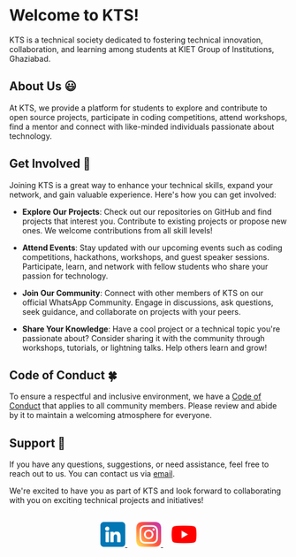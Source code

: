 # Welcome to KTS!

KTS is a technical society dedicated to fostering technical innovation, collaboration, and learning among students at KIET Group of Institutions, Ghaziabad.

## About Us :smiley:

At KTS, we provide a platform for students to explore and contribute to open source projects, participate in coding competitions, attend workshops, find a mentor and connect with like-minded individuals passionate about technology.
 
## Get Involved :raised_hands:

Joining KTS is a great way to enhance your technical skills, expand your network, and gain valuable experience. Here's how you can get involved:

- **Explore Our Projects**: Check out our repositories on GitHub and find projects that interest you. Contribute to existing projects or propose new ones. We welcome contributions from all skill levels!

- **Attend Events**: Stay updated with our upcoming events such as coding competitions, hackathons, workshops, and guest speaker sessions. Participate, learn, and network with fellow students who share your passion for technology.

- **Join Our Community**: Connect with other members of KTS on our official WhatsApp Community. Engage in discussions, ask questions, seek guidance, and collaborate on projects with your peers.

- **Share Your Knowledge**: Have a cool project or a technical topic you're passionate about? Consider sharing it with the community through workshops, tutorials, or lightning talks. Help others learn and grow!

## Code of Conduct :four_leaf_clover:

To ensure a respectful and inclusive environment, we have a [Code of Conduct](../CODE_OF_CONDUCT.md) that applies to all community members. Please review and abide by it to maintain a welcoming atmosphere for everyone.

## Support :seedling:

If you have any questions, suggestions, or need assistance, feel free to reach out to us. You can contact us via [email](mailto:kts@kiet.edu).

We're excited to have you as part of KTS and look forward to collaborating with you on exciting technical projects and initiatives!

<br />
<div align="center">
  <a href="https://www.linkedin.com/company/kinesis-technical-society" target="_blank">
   <img src="assets/linkedin.png" alt="linkedin" height="45" width="45" />
  </a>
    &nbsp;&nbsp;&nbsp;
  <a href="https://www.instagram.com/kinesis_technical_society" target="_blank">
   <img src="assets/instagram.png" alt="instagram" height="45" width="45" />
  </a>
     &nbsp;&nbsp;&nbsp;
   <a href="#" target="_blank">
    <img src="assets/youtube.png" alt="youtube" height="45" width="45" />
   </a>
</div>
